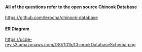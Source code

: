 #### All of the questions refer to the open source Chinook Database
https://github.com/lerocha/chinook-database

#### ER Diagram
https://ucde-rey.s3.amazonaws.com/DSV1015/ChinookDatabaseSchema.png
